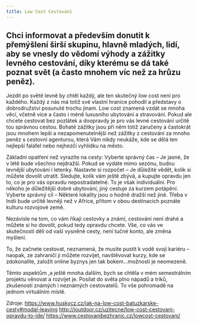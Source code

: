 ```yaml
---
title: Low Cost Cestování
---
```






## Chci informovat a především donutit k přemýšlení širší skupinu, hlavně mladých, lidí, aby se vnesly do vědomí výhody a zážitky levného cestování, díky kterému se dá také poznat svět (a často mnohem víc než za hrůzu peněz).

Jezdit po světě levně by chtěl každý, ale ten skutečný low cost není pro každého. Každý z nás má totiž své vlastní hranice pohodlí a představy o dobrodružství posunuté trochu jinam. Low cost znamená vzdát se mnoha věcí, včetně více a často i méně luxusního ubytování a stravování. Pokud ale chcete cestovat bez pozlátek a doopravdy je pro vás levné cestování určitě tou správnou cestou. Bohaté zážitky jsou při něm totiž zaručeny a častokrát jsou mnohem lepší a nezapomenutelnější než zážitky z cestování za mnoho peněz s cestovní agenturou, která Vám nikdy neukáže, kde se dělá ten nejlepší falafel nebo nejhezčí vyhlídku na město.

Základní opatření než vyrazíte na cesty: Vyberte správný čas – Je jasné, že v létě bude všechno nejdražší. Pokud se vydáte mimo sezónu, budou levnější ubytování i letenky. Nastavte si rozpočet – Je důležité vědět, kolik si můžete dovolit utratit. Sledujte, kolik vám ještě zbývá, a kupujte opravdu jen to, co je pro vás opravdu nepostradatelné. To je však individuální. Pro někoho je důležitější dobré ubytování, jiný cestuje za kurzem potápění. Vyberte správný cíl – Některé lokality jsou o hodně dražší než jiné. Třeba v Indii bude určitě levněji než v Africe, přitom v obou destinacích poznáte kulturu rozvojové země.

Nezávisle na tom, co vám říkají cestovky a známí, cestování není drahé a můžete si ho dovolit, pokud tedy opravdu chcete. Vše, co vás ve skutečnosti dělí od vaší vysněné cesty, není tučné konto, ale změna myšlení.

To, že začnete cestovat, neznamená, že musíte pustit k vodě svojí kariéru – naopak, ze zahraničí ji můžete rozvíjet, navštěvovat kurzy, kde se zdokonalíte, založit online byznys jen tak bokem…možností je neomezeně.

Těmto aspektům ,a ještě mnoha dalším, bych se chtěla v mém semestrálním projektu věnovat a rozvíjet je. Posílat do světa plno nápadů a triků, zkušeností známých i neznámých cestovatelů. To vše pohromadě na jednom virtuálním místě.


Zdroje: https://www.huskycz.cz/jak-na-low-cost-batuzkarske-cesty#modal-leaving http://ioutdoor.cz/uzitecne/low-cost-cestovani-opravdu-to-jde/ https://www.cestovanibezhranic.cz/lowcost-cestovani/


